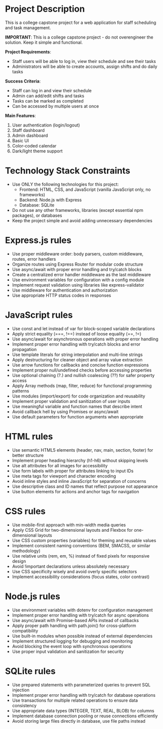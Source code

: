 # Project Description

This is a college capstone project for a web application for staff scheduling and task management.

**IMPORTANT**: This is a college capstone project - do not overengineer the solution. Keep it simple and functional.

**Project Requirements**:
- Staff users will be able to log in, view their schedule and see their tasks
- Administrators will be able to create accounts, assign shifts and do daily tasks

**Success Criteria**:
- Staff can log in and view their schedule
- Admin can add/edit shifts and tasks
- Tasks can be marked as completed
- Can be accessed by multiple users at once

**Main Features**:
1. User authentication (login/logout)
2. Staff dashboard
3. Admin dashboard
4. Basic UI
5. Color-coded calendar
6. Dark/light theme support

# Technology Stack Constraints

- Use ONLY the following technologies for this project:
  - Frontend: HTML, CSS, and JavaScript (vanilla JavaScript only, no frameworks)
  - Backend: Node.js with Express
  - Database: SQLite
- Do not use any other frameworks, libraries (except essential npm packages), or databases
- Keep the project simple and avoid adding unnecessary dependencies

# Express.js rules

- Use proper middleware order: body parsers, custom middleware, routes, error handlers
- Organize routes using Express Router for modular code structure
- Use async/await with proper error handling and try/catch blocks
- Create a centralized error handler middleware as the last middleware
- Use environment variables for configuration with a config module
- Implement request validation using libraries like express-validator
- Use middleware for authentication and authorization
- Use appropriate HTTP status codes in responses

# JavaScript rules

- Use const and let instead of var for block-scoped variable declarations
- Apply strict equality (===, !==) instead of loose equality (==, !=)
- Use async/await for asynchronous operations with proper error handling
- Implement proper error handling with try/catch blocks and error propagation
- Use template literals for string interpolation and multi-line strings
- Apply destructuring for cleaner object and array value extraction
- Use arrow functions for callbacks and concise function expressions
- Implement proper null/undefined checks before accessing properties
- Use optional chaining (?.) and nullish coalescing (??) for safer property access
- Apply Array methods (map, filter, reduce) for functional programming patterns
- Use modules (import/export) for code organization and reusability
- Implement proper validation and sanitization of user inputs
- Use meaningful variable and function names that describe intent
- Avoid callback hell by using Promises or async/await
- Use default parameters for function arguments when appropriate

# HTML rules

- Use semantic HTML5 elements (header, nav, main, section, footer) for better structure
- Implement proper heading hierarchy (h1-h6) without skipping levels
- Use alt attributes for all images for accessibility
- Use form labels with proper for attributes linking to input IDs
- Use meta tags for viewport and character encoding
- Avoid inline styles and inline JavaScript for separation of concerns
- Use descriptive class and ID names that reflect purpose not appearance
- Use button elements for actions and anchor tags for navigation

# CSS rules

- Use mobile-first approach with min-width media queries
- Apply CSS Grid for two-dimensional layouts and Flexbox for one-dimensional layouts
- Use CSS custom properties (variables) for theming and reusable values
- Implement consistent naming conventions (BEM, SMACSS, or similar methodology)
- Use relative units (rem, em, %) instead of fixed pixels for responsive design
- Avoid !important declarations unless absolutely necessary
- Use CSS specificity wisely and avoid overly specific selectors
- Implement accessibility considerations (focus states, color contrast)

# Node.js rules

- Use environment variables with dotenv for configuration management
- Implement proper error handling with try/catch for async operations
- Use async/await with Promise-based APIs instead of callbacks
- Apply proper path handling with path.join() for cross-platform compatibility
- Use built-in modules when possible instead of external dependencies
- Implement structured logging for debugging and monitoring
- Avoid blocking the event loop with synchronous operations
- Use proper input validation and sanitization for security

# SQLite rules

- Use prepared statements with parameterized queries to prevent SQL injection
- Implement proper error handling with try/catch for database operations
- Use transactions for multiple related operations to ensure data consistency
- Use appropriate data types (INTEGER, TEXT, REAL, BLOB) for columns
- Implement database connection pooling or reuse connections efficiently
- Avoid storing large files directly in database, use file paths instead